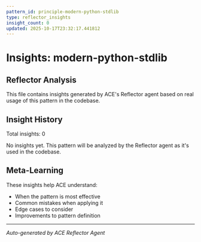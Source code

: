 ```yaml
---
pattern_id: principle-modern-python-stdlib
type: reflector_insights
insight_count: 0
updated: 2025-10-17T23:32:17.441812
---
```

# Insights: modern-python-stdlib

## Reflector Analysis

This file contains insights generated by ACE's Reflector agent based on real usage of this pattern in the codebase.

## Insight History

Total insights: 0

No insights yet. This pattern will be analyzed by the Reflector agent as it's used in the codebase.

## Meta-Learning

These insights help ACE understand:
- When the pattern is most effective
- Common mistakes when applying it
- Edge cases to consider
- Improvements to pattern definition

---

*Auto-generated by ACE Reflector Agent*

